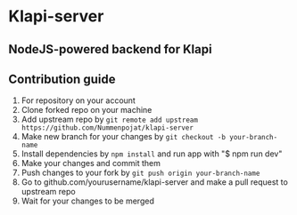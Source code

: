 # Klapi-server
## NodeJS-powered backend for Klapi

## Contribution guide
1. For repository on your account
2. Clone forked repo on your machine
3. Add upstream repo by `git remote add upstream https://github.com/Nummenpojat/klapi-server`
4. Make new branch for your changes by `git checkout -b your-branch-name`
5. Install dependencies by `npm install` and run app with "$ npm run dev"
6. Make your changes and commit them
7. Push changes to your fork by `git push origin your-branch-name`
8. Go to github.com/yourusername/klapi-server and make a pull request to upstream repo
9. Wait for your changes to be merged
